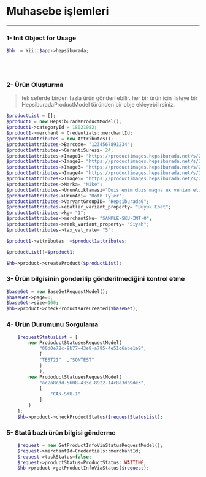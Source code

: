 # Muhasebe işlemleri 
_________________


### 1- Init Object for Usage

````php
$hb  = Yii::$app->hepsiburada;
````
<br/>
<br/>


### 2- Ürün Oluşturma 
> tek seferde birden fazla ürün gönderilebilir. her bir ürün için
> listeye bir HepsiburadaProductModel türünden bir obje ekleyebilirsiniz.

```php
$productList = [];
$product1 = new HepsiburadaProductModel();
$product1->categoryId = 18021982;
$product1->merchant = Credentials::merchantId;
$product1attributes = new Attributes();
$product1attributes->Barcode= "1234567891234";
$product1attributes->GarantiSuresi= 24;
$product1attributes->Image1= "https://productimages.hepsiburada.net/s/27/552/10194862145586.jpg";
$product1attributes->Image2= "https://productimages.hepsiburada.net/s/27/552/10194862145586.jpg";
$product1attributes->Image3= "https://productimages.hepsiburada.net/s/27/552/10194862145586.jpg";
$product1attributes->Image4= "https://productimages.hepsiburada.net/s/27/552/10194862145586.jpg";
$product1attributes->Image5= "https://productimages.hepsiburada.net/s/27/552/10194862145586.jpg";
$product1attributes->Marka= "Nike";
$product1attributes->UrunAciklamasi="Duis enim duis magna ex veniam elit id Lorem cillum minim nisi id aliquip. Laboris magna id est et deserunt adipisicing tempor eu ea officia ipsum deserunt. Irure occaecat sit aliquip elit ipsum sint dolore quis est amet aute pariatur cupidatat fugiat. Cillum pariatur pariatur occaecat sint. Aliqua qui in exercitation nulla aliquip id ipsum aliquip ad ut exce";
$product1attributes->UrunAdi= "Roth Tyler";
$product1attributes->VaryantGroupID= "Hepsiburada0";
$product1attributes->ebatlar_variant_property= "Büyük Ebat";
$product1attributes->kg= "1";
$product1attributes->merchantSku= "SAMPLE-SKU-INT-0";
$product1attributes->renk_variant_property= "Siyah";
$product1attributes->tax_vat_rate= "5";

$product1->attributes  =$product1attributes;

$productList[]=$product1;

$hb->product->createProduct($productList);
```

### 3- Ürün bilgisinin gönderilip gönderilmediğini kontrol etme

```php
$baseGet = new BaseGetRequestModel();
$baseGet->page=0;
$baseGet->size=100;
$hb->product->checkProductsAreCreated($baseGet);
```

### 4- Ürün Durumunu Sorgulama

```php
    $requestStatusList = [
        new ProdoductStatusesRequestModel(
            "00d0e72c-9b77-43e8-a795-4e51c6abe1a9",
            [
            "TEST21"  ,"SONTEST"
            ]
            ),
        new ProdoductStatusesRequestModel(
            "ac2a8cdd-5608-433e-8922-14c8a3db9de3",
            [
                "CAN-SKU-1"
            ]
        )
    ];
    $hb->product->checkProductStatus($requestStatusList);

```
### 5- Statü bazlı ürün bilgisi gönderme

```php
    $request = new GetProductInfoViaStatusRequestModel();
    $request->merchantId=Credentials::merchantId;
    $request->taskStatus=false;
    $request->productStatus=ProductStatus::WAITING;
    $hb->product->getProductInfoViaStatus($request);
```
